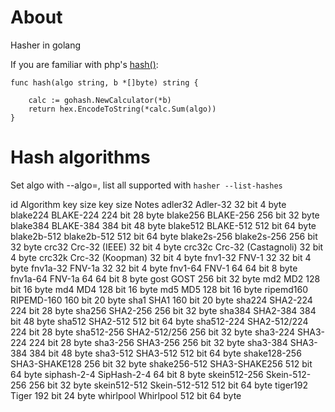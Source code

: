 # About

Hasher in golang

If you are familiar with php's [hash()](php.net/manual/en/function.hash.php):
```
func hash(algo string, b *[]byte) string {

	calc := gohash.NewCalculator(*b)
	return hex.EncodeToString(*calc.Sum(algo))
}
```



# Hash algorithms

Set algo with --algo=<id>, list all supported with `hasher --list-hashes`

id            Algorithm           key size key size     Notes
adler32       Adler-32            32 bit   4 byte
blake224      BLAKE-224           224 bit  28 byte
blake256      BLAKE-256           256 bit  32 byte
blake384      BLAKE-384           384 bit  48 byte
blake512      BLAKE-512           512 bit  64 byte
blake2b-512   blake2b-512         512 bit  64 byte
blake2s-256   blake2s-256         256 bit  32 byte
crc32         Crc-32 (IEEE)       32 bit   4 byte
crc32c        Crc-32 (Castagnoli) 32 bit   4 byte
crc32k        Crc-32 (Koopman)    32 bit   4 byte
fnv1-32       FNV-1 32            32 bit   4 byte
fnv1a-32      FNV-1a 32           32 bit   4 byte
fnv1-64       FNV-1 64            64 bit   8 byte
fnv1a-64      FNV-1a 64           64 bit   8 byte
gost          GOST                256 bit  32 byte
md2           MD2                 128 bit  16 byte
md4           MD4                 128 bit  16 byte
md5           MD5                 128 bit  16 byte
ripemd160     RIPEMD-160          160 bit  20 byte
sha1          SHA1                160 bit  20 byte
sha224        SHA2-224            224 bit  28 byte
sha256        SHA2-256            256 bit  32 byte
sha384        SHA2-384            384 bit  48 byte
sha512        SHA2-512            512 bit  64 byte
sha512-224    SHA2-512/224        224 bit  28 byte
sha512-256    SHA2-512/256        256 bit  32 byte
sha3-224      SHA3-224            224 bit  28 byte
sha3-256      SHA3-256            256 bit  32 byte
sha3-384      SHA3-384            384 bit  48 byte
sha3-512      SHA3-512            512 bit  64 byte
shake128-256  SHA3-SHAKE128       256 bit  32 byte
shake256-512  SHA3-SHAKE256       512 bit  64 byte
siphash-2-4   SipHash-2-4         64 bit   8 byte
skein512-256  Skein-512-256       256 bit  32 byte
skein512-512  Skein-512-512       512 bit  64 byte
tiger192      Tiger               192 bit  24 byte
whirlpool     Whirlpool           512 bit  64 byte
